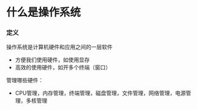 # 什么是操作系统

### 定义

操作系统是计算机硬件和应用之间的一层软件

* 方便我们使用硬件，如使用显存
* 高效的使用硬件，如开多个终端（窗口）

管理哪些硬件：

* CPU管理，内存管理，终端管理，磁盘管理，文件管理，网络管理，电源管理，多核管理